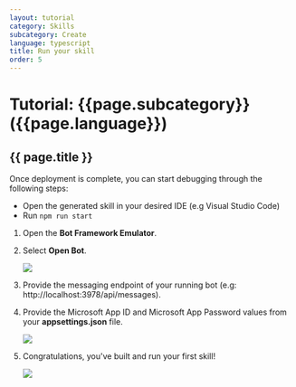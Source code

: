 ```yaml
---
layout: tutorial
category: Skills
subcategory: Create
language: typescript
title: Run your skill
order: 5
---
```


# Tutorial: {{page.subcategory}} ({{page.language}})

## {{ page.title }}

Once deployment is complete, you can start debugging through the following steps:

- Open the generated skill in your desired IDE (e.g Visual Studio Code)
- Run `npm run start` 
1. Open the **Bot Framework Emulator**.
1. Select **Open Bot**.

    ![]({{site.baseurl}}/assets/images/quickstart-virtualassistant-openbot.png)

1. Provide the messaging endpoint of your running bot (e.g: http://localhost:3978/api/messages).
1. Provide the Microsoft App ID and Microsoft App Password values from your **appsettings.json** file.

    ![]({{site.baseurl}}/assets/images/quickstart-virtualassistant-openbotmodal.png)

1. Congratulations, you've built and run your first skill!

    ![]({{site.baseurl}}/assets/images/quickstart-skill-greetingemulator.png)